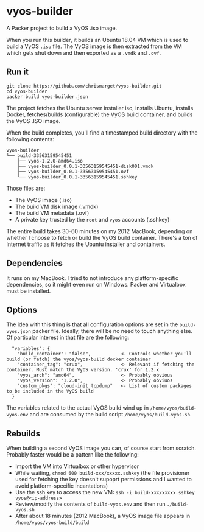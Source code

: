 # vyos-builder
A Packer project to build a VyOS .iso image.

When you run this builder, it builds an Ubuntu 18.04 VM which is used to build a VyOS `.iso` file. The VyOS image is then extracted from the VM which gets shut down and then exported as a `.vmdk` and `.ovf`.

## Run it
```
git clone https://github.com/chrismarget/vyos-builder.git
cd vyos-builder
packer build vyos-builder.json
```

The project fetches the Ubuntu server installer iso, installs Ubuntu, installs Docker, fetches/builds (configurable) the VyOS build container, and builds the VyOS .ISO image.

When the build completes, you'll find a timestamped build directory with the following contents:
```
vyos-builder
└── build-33563159545451
    ├── vyos-1.2.0-amd64.iso
    ├── vyos-builder_0.0.1-33563159545451-disk001.vmdk
    ├── vyos-builder_0.0.1-33563159545451.ovf
    └── vyos-builder_0.0.1-33563159545451.sshkey
```

Those files are:
* The VyOS image (.iso)
* The build VM disk image (.vmdk)
* The build VM metadata (.ovf)
* A private key trusted by the `root` and `vyos` accounts (.sshkey)

The entire build takes 30-60 minutes on my 2012 MacBook, depending on whether I choose to fetch or build the VyOS build container. There's a ton of Internet traffic as it fetches the Ubuntu installer and containers.

## Dependencies
It runs on my MacBook. I tried to not introduce any platform-specific dependencies, so it might even run on Windows. Packer and Virtualbox must be installed.

## Options
The idea with this thing is that all configuration options are set in the `build-vyos.json` packer file. Ideally, there will be no need to touch anything else. Of particular interest in that file are the following:

```
  "variables": {
    "build_container": "false",           <- Controls whether you'll build (or fetch) the vyos/vyos-build docker container
    "container_tag": "crux",              <- Relevant if fetching the container. Must match the VyOS version. 'crux' for 1.2.x
    "vyos_arch": "amd64",                 <- Probably obvious
    "vyos_version": "1.2.0",              <- Probably obviuos
    "custom_pkgs": "cloud-init tcpdump"   <- List of custom packages to be included in the VyOS build
  }
````

The variables related to the actual VyOS build wind up in `/home/vyos/build-vyos.env` and are consumed by the build script `/home/vyos/build-vyos.sh`.

## Rebuilds
When building a second VyOS image you can, of course start from scratch. Probably faster would be a pattern like the following:
* Import the VM into Virtualbox or other hypervisor
* While waiting, `chmod 600 build-xxx/xxxxx.sshkey` (the file provisioner used for fetching the key doesn't supoprt permissions and I wanted to avoid platform-specific incantations)
* Use the ssh key to access the new VM: `ssh -i build-xxx/xxxxx.sshkey vyos@<ip-address>`
* Review/modify the contents of `build-vyos.env` and then run `./build-vyos.sh`
* After about 18 minutes (2012 MacBook), a VyOS image file appears in `/home/vyos/vyos-build/build`

